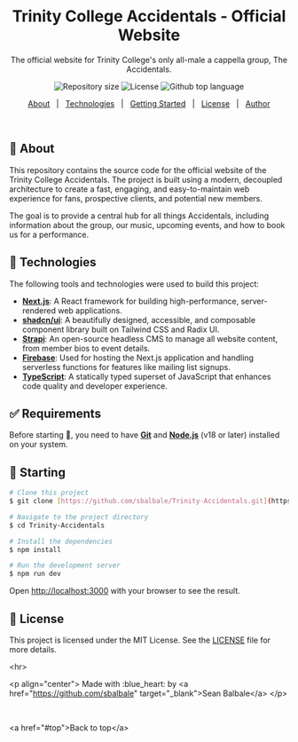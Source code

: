 <div align="center" id="top"> 
  <h1>Trinity College Accidentals - Official Website</h1>
  <p>The official website for Trinity College's only all-male a cappella group, The Accidentals.</p>
</div>

<p align="center">
  <img alt="Repository size" src="https://img.shields.io/github/repo-size/sbalbale/Trinity-Accidentals?color=0d47a1&style=for-the-badge">
  <img alt="License" src="https://img.shields.io/github/license/sbalbale/Trinity-Accidentals?color=0d47a1&style=for-the-badge">
  <img alt="Github top language" src="https://img.shields.io/github/languages/top/sbalbale/Trinity-Accidentals?color=0d47a1&style=for-the-badge">
</p>

<p align="center">
  <a href="#dart-about">About</a> &#xa0; | &#xa0; 
  <a href="#rocket-technologies">Technologies</a> &#xa0; | &#xa0; 
  <a href="#checkered_flag-getting-started">Getting Started</a> &#xa0; | &#xa0;
  <a href="#memo-license">License</a> &#xa0; | &#xa0; 
  <a href="https://github.com/sbalbale" target="_blank">Author</a>
</p>

<br>

## :dart: About ##

This repository contains the source code for the official website of the Trinity College Accidentals. The project is built using a modern, decoupled architecture to create a fast, engaging, and easy-to-maintain web experience for fans, prospective clients, and potential new members.

The goal is to provide a central hub for all things Accidentals, including information about the group, our music, upcoming events, and how to book us for a performance.

## :rocket: Technologies ##

The following tools and technologies were used to build this project:

-   **[Next.js](https://nextjs.org/)**: A React framework for building high-performance, server-rendered web applications.
-   **[shadcn/ui](https://ui.shadcn.com/)**: A beautifully designed, accessible, and composable component library built on Tailwind CSS and Radix UI.
-   **[Strapi](https://strapi.io/)**: An open-source headless CMS to manage all website content, from member bios to event details.
-   **[Firebase](https://firebase.google.com/)**: Used for hosting the Next.js application and handling serverless functions for features like mailing list signups.
-   **[TypeScript](https://www.typescriptlang.org/)**: A statically typed superset of JavaScript that enhances code quality and developer experience.

## :white_check_mark: Requirements ##

Before starting :checkered_flag:, you need to have **[Git](https://git-scm.com)** and **[Node.js](https://nodejs.org/en/)** (v18 or later) installed on your system.

## :checkered_flag: Starting ##

```bash
# Clone this project
$ git clone [https://github.com/sbalbale/Trinity-Accidentals.git](https://github.com/sbalbale/Trinity-Accidentals.git)

# Navigate to the project directory
$ cd Trinity-Accidentals

# Install the dependencies
$ npm install

# Run the development server
$ npm run dev
````

Open [http://localhost:3000](http://localhost:3000) with your browser to see the result.

## :memo: License

This project is licensed under the MIT License. See the [LICENSE](https://www.google.com/search?q=LICENSE) file for more details.

\<hr\>

\<p align="center"\>
Made with :blue\_heart: by \<a href="https://github.com/sbalbale" target="\_blank"\>Sean Balbale\</a\>
\</p\>

 

\<a href="\#top"\>Back to top\</a\>
